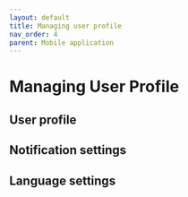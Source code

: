 ```yaml
---
layout: default
title: Managing user profile
nav_order: 4
parent: Mobile application
---
```


# Managing User Profile

## User profile

## Notification settings

## Language settings


